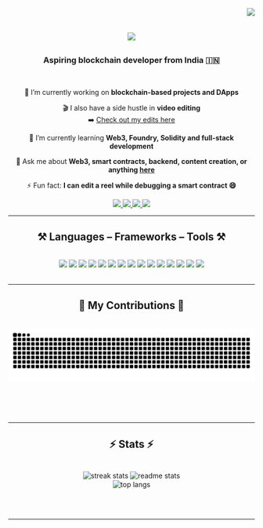 <img align="right" src="https://visitor-badge.laobi.icu/badge?page_id=sehgalaayu.sehgalaayu" />

<h1 align="center">
  <img src="https://readme-typing-svg.herokuapp.com/?font=Righteous&size=35&center=true&vCenter=true&width=500&height=70&duration=4000&lines=Hi+There!+👋;+I'm+Aayu+Sehgal!" />
</h1>

<h3 align="center">Aspiring blockchain developer from India 🇮🇳</h3>

<br/>

<div align="center">
 
 🔭 I’m currently working on **blockchain-based projects and DApps**
 
 🎬 I also have a side hustle in **video editing**  
 ➡️ [Check out my edits here](https://sehgalaayu.wixsite.com/aayuedits)

🌱 I’m currently learning **Web3, Foundry, Solidity and full-stack development**

💬 Ask me about **Web3, smart contracts, backend, content creation, or anything [here](https://github.com/sehgalaayu/sehgalaayu/issues)**

⚡ Fun fact: **I can edit a reel while debugging a smart contract 😄**

</div>
 
<div align="center"> 
  <a href="mailto:sehgalaayu@gmail.com">
    <img src="https://img.shields.io/badge/Gmail-333333?style=for-the-badge&logo=gmail&logoColor=red" />
  </a>
  <a href="https://www.linkedin.com/in/sehgalaayu/" target="_blank">
    <img src="https://img.shields.io/badge/LinkedIn-0077B5?style=for-the-badge&logo=linkedin&logoColor=white" />
  </a>
  <a href="https://x.com/sehgalaayu1" target="_blank">
    <img src="https://img.shields.io/badge/Twitter/X-000000?style=for-the-badge&logo=twitter&logoColor=white" />
  </a>
  <a href="https://sehgalaayu.wixsite.com/aayuedits" target="_blank">
    <img src="https://img.shields.io/badge/Video%20Editing%20Portfolio-FF5722?style=for-the-badge&logo=adobe-premiere-pro&logoColor=white" />
  </a>
</div>

<hr/>

<h2 align="center">⚒️ Languages – Frameworks – Tools ⚒️</h2>
<br/>
<div align="center">
  <!-- Languages -->
  <img src="https://skillicons.dev/icons?i=js,solidity,python,cpp,sql" />

  <!-- Frontend -->
  <img src="https://skillicons.dev/icons?i=html,css,react,tailwind,bootstrap" />

  <!-- Backend -->
  <img src="https://skillicons.dev/icons?i=nodejs,express" />

  <!-- Blockchain Tools -->
  <img src="https://img.shields.io/badge/Foundry-000000?style=for-the-badge&logo=ethereum&logoColor=white" />
  <img src="https://img.shields.io/badge/Hardhat-181717?style=for-the-badge&logo=hardhat&logoColor=white" />
  <img src="https://img.shields.io/badge/Alchemy-3B5998?style=for-the-badge&logo=alchemy&logoColor=white" />
  <img src="https://img.shields.io/badge/ZKSync-000000?style=for-the-badge&logo=zk&logoColor=white" />
  <img src="https://img.shields.io/badge/MetaMask-F6851B?style=for-the-badge&logo=metamask&logoColor=white" />
  <img src="https://img.shields.io/badge/Phantom-551BF9?style=for-the-badge&logo=phantom&logoColor=white" />

  <!-- Database -->
  <img src="https://skillicons.dev/icons?i=mongodb" />

  <!-- Tools -->
  <img src="https://skillicons.dev/icons?i=git,github,vscode,figma" />

  <!-- Video Editing -->
  <img src="https://img.shields.io/badge/Adobe%20Premiere%20Pro-9999FF?style=for-the-badge&logo=adobe-premiere-pro&logoColor=white" />
  <img src="https://img.shields.io/badge/Adobe%20After%20Effects-9999FF?style=for-the-badge&logo=adobe-after-effects&logoColor=white" />
  <img src="https://img.shields.io/badge/CapCut-000000?style=for-the-badge&logo=capcut&logoColor=white" />
  <img src="https://skillicons.dev/icons?i=canva" />
</div>

<br/>
<hr/>

<div align="center">
  <h2>🐍 My Contributions 🐍</h2>
  <br>
  <img alt="snake eating my contributions" src="https://raw.githubusercontent.com/sehgalaayu/sehgalaayu/output/github-contribution-grid-snake.svg" />
  
  <br/><br/><br/>
</div>

<hr/>

<h2 align="center">⚡ Stats ⚡</h2>
<br>
<div align=center>
  <img width=390 src="https://github-readme-streak-stats-salesp07.vercel.app/?user=sehgalaayu&count_private=true&theme=react&border_radius=10" alt="streak stats"/>
  <img width=390 src="https://github-readme-stats-salesp07.vercel.app/api?username=sehgalaayu&count_private=true&show_icons=true&theme=react&rank_icon=github&border_radius=10" alt="readme stats" />
  <br/>
  <img width=325 align="center" src="https://github-readme-stats-salesp07.vercel.app/api/top-langs/?username=sehgalaayu&hide=HTML&langs_count=8&layout=compact&theme=react&border_radius=10" alt="top langs" />
</div>

<br/><br/>
<hr/>
